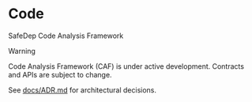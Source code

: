 # Code
SafeDep Code Analysis Framework

> [!WARNING]
> Code Analysis Framework (CAF) is under active development. Contracts and APIs are subject to change.

See [docs/ADR.md](./docs/ADR.md) for architectural decisions.
